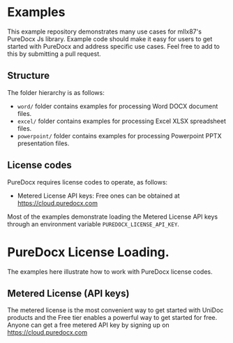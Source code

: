 # Examples

This example repository demonstrates many use cases for mllx87's PureDocx Js library. Example code should make
it easy for users to get started with PureDocx and address specific use cases. Feel free to add to this by submitting
a pull request.

## Structure
The folder hierarchy is as follows:

- `word/` folder contains examples for processing Word DOCX document files.
- `excel/` folder contains examples for processing Excel XLSX spreadsheet files.
- `powerpoint/` folder contains examples for processing Powerpoint PPTX presentation files.

## License codes
PureDocx requires license codes to operate, as follows:
- Metered License API keys: Free ones can be obtained at https://cloud.puredocx.com

Most of the examples demonstrate loading the Metered License API keys through an environment
variable `PUREDOCX_LICENSE_API_KEY`.


# PureDocx License Loading.

The examples here illustrate how to work with PureDocx license codes.

## Metered License (API keys)
The metered license is the most convenient way to get started with UniDoc products and the Free tier enables a powerful way to get started for free.
Anyone can get a free metered API key by signing up on https://cloud.puredocx.com


